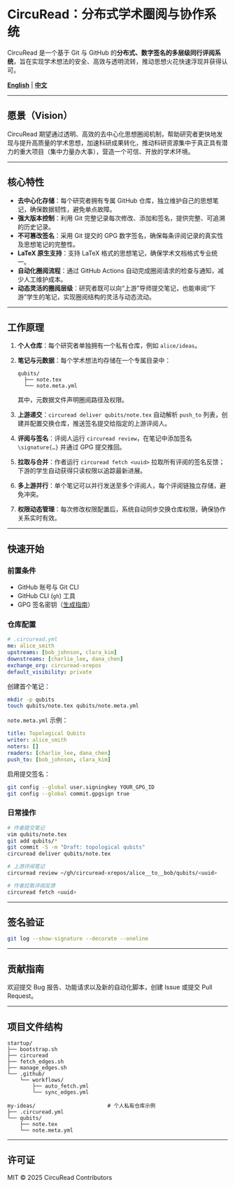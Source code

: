 # CircuRead：分布式学术圈阅与协作系统

CircuRead 是一个基于 Git 与 GitHub 的**分布式、数字签名的多层级同行评阅系统**，旨在实现学术想法的安全、高效与透明流转，推动思想火花快速浮现并获得认可。

[**English**](README.md) | [**中文**](README_CN.md)

---

## 愿景（Vision）

CircuRead 期望通过透明、高效的去中心化思想圈阅机制，帮助研究者更快地发现与提升高质量的学术思想，加速科研成果转化，推动科研资源集中于真正具有潜力的重大项目（集中力量办大事），营造一个可信、开放的学术环境。

---

## 核心特性

* **去中心化存储**：每个研究者拥有专属 GitHub 仓库，独立维护自己的思想笔记，确保数据韧性，避免单点故障。
* **强大版本控制**：利用 Git 完整记录每次修改、添加和签名，提供完整、可追溯的历史记录。
* **不可篡改签名**：采用 Git 提交的 GPG 数字签名，确保每条评阅记录的真实性及思想笔记的完整性。
* **LaTeX 原生支持**：支持 LaTeX 格式的思想笔记，确保学术文档格式专业统一。
* **自动化圈阅流程**：通过 GitHub Actions 自动完成圈阅请求的检查与通知，减少人工维护成本。
* **动态灵活的圈阅层级**：研究者既可以向“上游”导师提交笔记，也能审阅“下游”学生的笔记，实现圈阅结构的灵活与动态流动。

---

## 工作原理

1. **个人仓库**：每个研究者单独拥有一个私有仓库，例如 `alice/ideas`。

2. **笔记与元数据**：每个学术想法均存储在一个专属目录中：

   ```
   qubits/
     ├── note.tex
     └── note.meta.yml
   ```

   其中，元数据文件声明圈阅路径及权限。

3. **上游递交**：`circuread deliver qubits/note.tex` 自动解析 `push_to` 列表，创建并配置交换仓库，推送签名提交给指定的上游评阅人。

4. **评阅与签名**：评阅人运行 `circuread review`，在笔记中添加签名 `\signature{…}` 并通过 GPG 提交推回。

5. **拉取与合并**：作者运行 `circuread fetch <uuid>` 拉取所有评阅的签名反馈；下游的学生自动获得只读权限以追踪最新进展。

6. **多上游并行**：单个笔记可以并行发送至多个评阅人，每个评阅链独立存储，避免冲突。

7. **权限动态管理**：每次修改权限配置后，系统自动同步交换仓库权限，确保协作关系实时有效。

---

## 快速开始

### 前置条件

* GitHub 账号与 Git CLI
* GitHub CLI (`gh`) 工具
* GPG 签名密钥（[生成指南](https://docs.github.com/en/authentication/managing-commit-signature-verification/generating-a-new-gpg-key)）

### 仓库配置

```yaml
# .circuread.yml
me: alice_smith
upstreams: [bob_johnson, clara_kim]
downstreams: [charlie_lee, dana_chen]
exchange_org: circuread-xrepos
default_visibility: private
```

创建首个笔记：

```bash
mkdir -p qubits
touch qubits/note.tex qubits/note.meta.yml
```

`note.meta.yml` 示例：

```yaml
title: Topological Qubits
writer: alice_smith
noters: []
readers: [charlie_lee, dana_chen]
push_to: [bob_johnson, clara_kim]
```

启用提交签名：

```bash
git config --global user.signingkey YOUR_GPG_ID
git config --global commit.gpgsign true
```

### 日常操作

```bash
# 作者提交笔记
vim qubits/note.tex
git add qubits/*
git commit -S -m "Draft: topological qubits"
circuread deliver qubits/note.tex

# 上游评阅笔记
circuread review ~/gh/circuread-xrepos/alice__to__bob/qubits/<uuid>

# 作者拉取评阅反馈
circuread fetch <uuid>
```

---

## 签名验证

```bash
git log --show-signature --decorate --oneline
```

---

## 贡献指南

欢迎提交 Bug 报告、功能请求以及新的自动化脚本，创建 Issue 或提交 Pull Request。

---

## 项目文件结构

```text
startup/
├── bootstrap.sh
├── circuread
├── fetch_edges.sh
├── manage_edges.sh
└── .github/
    └── workflows/
        ├── auto_fetch.yml
        └── sync_edges.yml

my-ideas/                       # 个人私有仓库示例
├── .circuread.yml
└── qubits/
    ├── note.tex
    └── note.meta.yml
```

---

## 许可证

MIT © 2025 CircuRead Contributors
